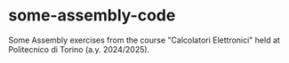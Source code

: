 # some-assembly-code
Some Assembly exercises from the course "Calcolatori Elettronici" held at Politecnico di Torino (a.y. 2024/2025).
